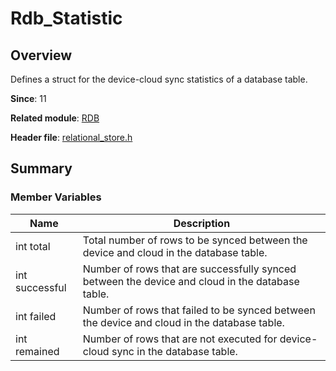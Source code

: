 # Rdb_Statistic
<!--Kit: ArkData-->
<!--Subsystem: DistributedDataManager-->
<!--Owner: @baijidong-->
<!--Designer: @widecode; @htt1997-->
<!--Tester: @yippo; @logic42-->
<!--Adviser: @ge-yafang-->

## Overview

Defines a struct for the device-cloud sync statistics of a database table.

**Since**: 11

**Related module**: [RDB](capi-rdb.md)

**Header file**: [relational_store.h](capi-relational-store-h.md)

## Summary

### Member Variables

| Name          | Description                                    |
| -------------- | ---------------------------------------- |
| int total      | Total number of rows to be synced between the device and cloud in the database table.    |
| int successful | Number of rows that are successfully synced between the device and cloud in the database table.      |
| int failed     | Number of rows that failed to be synced between the device and cloud in the database table.      |
| int remained   | Number of rows that are not executed for device-cloud sync in the database table.|
